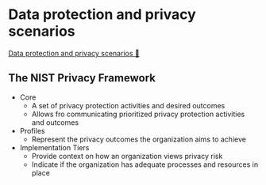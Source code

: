 # Data protection and privacy scenarios

[Data protection and privacy scenarios &#128279;](https://www.coursera.org/learn/strategies-for-cloud-security-risk-management/lecture/8jzGN/data-protection-and-privacy-scenarios)

## The NIST Privacy Framework

- Core
  - A set of privacy protection activities and desired outcomes
  - Allows fro communicating prioritized privacy protection activities and outcomes
- Profiles
  - Represent the privacy outcomes the organization aims to achieve
- Implementation Tiers
  - Provide context on how an organization views privacy risk
  - Indicate if the organization has adequate processes and resources in place
